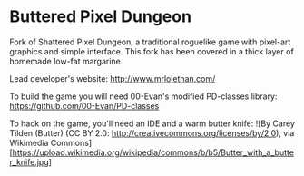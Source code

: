 Buttered Pixel Dungeon
=======================

Fork of Shattered Pixel Dungeon, a traditional roguelike game with pixel-art graphics and simple interface. This fork has been covered in a thick layer of homemade low-fat margarine.

Lead developer's website: 
http://www.mrlolethan.com/

To build the game you will need 00-Evan's modified PD-classes library:
https://github.com/00-Evan/PD-classes

To hack on the game, you'll need an IDE and a warm butter knife:
![By Carey Tilden (Butter) (CC BY 2.0: http://creativecommons.org/licenses/by/2.0), via Wikimedia Commons][https://upload.wikimedia.org/wikipedia/commons/b/b5/Butter_with_a_butter_knife.jpg]
